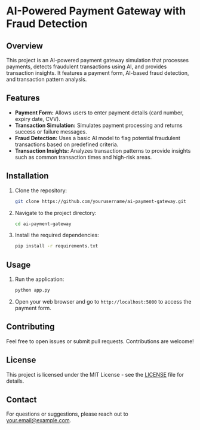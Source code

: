 # AI-Powered Payment Gateway with Fraud Detection

## Overview
This project is an AI-powered payment gateway simulation that processes payments, detects fraudulent transactions using AI, and provides transaction insights. It features a payment form, AI-based fraud detection, and transaction pattern analysis.

## Features
- **Payment Form:** Allows users to enter payment details (card number, expiry date, CVV).
- **Transaction Simulation:** Simulates payment processing and returns success or failure messages.
- **Fraud Detection:** Uses a basic AI model to flag potential fraudulent transactions based on predefined criteria.
- **Transaction Insights:** Analyzes transaction patterns to provide insights such as common transaction times and high-risk areas.

## Installation
1. Clone the repository:
    ```bash
    git clone https://github.com/yourusername/ai-payment-gateway.git
    ```
2. Navigate to the project directory:
    ```bash
    cd ai-payment-gateway
    ```
3. Install the required dependencies:
    ```bash
    pip install -r requirements.txt
    ```

## Usage
1. Run the application:
    ```bash
    python app.py
    ```
2. Open your web browser and go to `http://localhost:5000` to access the payment form.

## Contributing
Feel free to open issues or submit pull requests. Contributions are welcome!

## License
This project is licensed under the MIT License - see the [LICENSE](LICENSE) file for details.

## Contact
For questions or suggestions, please reach out to [your.email@example.com](mailto:your.email@example.com).
